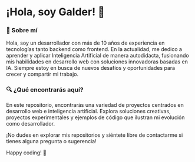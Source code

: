 # ¡Hola, soy Galder! 👋

### 💼 Sobre mí
Hola, soy un desarrollador con más de 10 años de experiencia en tecnologías tanto backend como frontend. En la actualidad, me dedico a aprender y aplicar Inteligencia Artificial de manera autodidacta, fusionando mis habilidades en desarrollo web con soluciones innovadoras basadas en IA. Siempre estoy en busca de nuevos desafíos y oportunidades para crecer y compartir mi trabajo.

### 🔍 ¿Qué encontrarás aquí?
En este repositorio, encontrarás una variedad de proyectos centrados en desarrollo web e inteligencia artificial. Explora soluciones creativas, proyectos experimentales y ejemplos de código que ilustran mi evolución como desarrollador.

¡No dudes en explorar mis repositorios y siéntete libre de contactarme si tienes alguna pregunta o sugerencia!

Happy coding! 🚀

